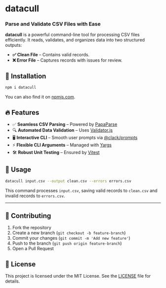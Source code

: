 # datacull

### Parse and Validate CSV Files with Ease

**datacull** is a powerful command-line tool for processing CSV files efficiently. It reads, validates, and organizes data into two structured outputs:

- **✅ Clean File** – Contains valid records.
- **❌ Error File** – Captures records with issues for review.

## 🚀 Installation

```sh
npm i datacull
```

You can also find it on [npmjs.com](https://www.npmjs.com/package/datacull).

## 🔥 Features

- ✅ **Seamless CSV Parsing** – Powered by [PapaParse](https://www.papaparse.com/)
- 🔍 **Automated Data Validation** – Uses [Validator.js](https://github.com/validatorjs/validator.js)
- 🖥️ **Interactive CLI** – Smooth user prompts via [@clack/prompts](https://www.npmjs.com/package/@clack/prompts)
- ⚡ **Flexible CLI Arguments** – Managed with [Yargs](https://yargs.js.org/)
- 🛠️ **Robust Unit Testing** – Ensured by [Vitest](https://vitest.dev/)

## 📄 Usage

```sh
datacull input.csv --output clean.csv --errors errors.csv
```

This command processes `input.csv`, saving valid records to `clean.csv` and invalid records to `errors.csv`.

---

## 🤝 Contributing

1. Fork the repository
2. Create a new branch (`git checkout -b feature-branch`)
3. Commit your changes (`git commit -m 'Add new feature'`)
4. Push to the branch (`git push origin feature-branch`)
5. Open a Pull Request

## 📜 License

This project is licensed under the MIT License. See the [LICENSE](LICENSE) file for details.

